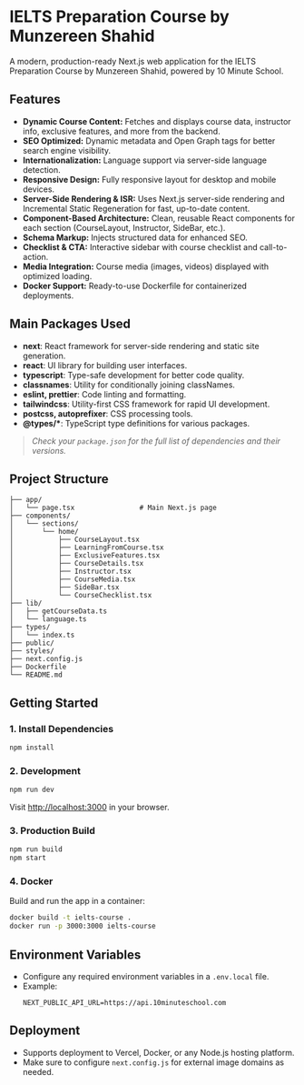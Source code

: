 # IELTS Preparation Course by Munzereen Shahid

A modern, production-ready Next.js web application for the IELTS Preparation Course by Munzereen Shahid, powered by 10 Minute School.

## Features

-   **Dynamic Course Content:** Fetches and displays course data, instructor info, exclusive features, and more from the backend.
-   **SEO Optimized:** Dynamic metadata and Open Graph tags for better search engine visibility.
-   **Internationalization:** Language support via server-side language detection.
-   **Responsive Design:** Fully responsive layout for desktop and mobile devices.
-   **Server-Side Rendering & ISR:** Uses Next.js server-side rendering and Incremental Static Regeneration for fast, up-to-date content.
-   **Component-Based Architecture:** Clean, reusable React components for each section (CourseLayout, Instructor, SideBar, etc.).
-   **Schema Markup:** Injects structured data for enhanced SEO.
-   **Checklist & CTA:** Interactive sidebar with course checklist and call-to-action.
-   **Media Integration:** Course media (images, videos) displayed with optimized loading.
-   **Docker Support:** Ready-to-use Dockerfile for containerized deployments.

## Main Packages Used

-   **next**: React framework for server-side rendering and static site generation.
-   **react**: UI library for building user interfaces.
-   **typescript**: Type-safe development for better code quality.
-   **classnames**: Utility for conditionally joining classNames.
-   **eslint, prettier**: Code linting and formatting.
-   **tailwindcss**: Utility-first CSS framework for rapid UI development.
-   **postcss, autoprefixer**: CSS processing tools.
-   **@types/\***: TypeScript type definitions for various packages.

> _Check your `package.json` for the full list of dependencies and their versions._

## Project Structure

```
├── app/
│   └── page.tsx                # Main Next.js page
├── components/
│   └── sections/
│       └── home/
│           ├── CourseLayout.tsx
│           ├── LearningFromCourse.tsx
│           ├── ExclusiveFeatures.tsx
│           ├── CourseDetails.tsx
│           ├── Instructor.tsx
│           ├── CourseMedia.tsx
│           ├── SideBar.tsx
│           └── CourseChecklist.tsx
├── lib/
│   ├── getCourseData.ts
│   └── language.ts
├── types/
│   └── index.ts
├── public/
├── styles/
├── next.config.js
├── Dockerfile
└── README.md
```

## Getting Started

### 1. Install Dependencies

```sh
npm install
```

### 2. Development

```sh
npm run dev
```

Visit [http://localhost:3000](http://localhost:3000) in your browser.

### 3. Production Build

```sh
npm run build
npm start
```

### 4. Docker

Build and run the app in a container:

```sh
docker build -t ielts-course .
docker run -p 3000:3000 ielts-course
```

## Environment Variables

-   Configure any required environment variables in a `.env.local` file.
-   Example:
    ```
    NEXT_PUBLIC_API_URL=https://api.10minuteschool.com
    ```

## Deployment

-   Supports deployment to Vercel, Docker, or any Node.js hosting platform.
-   Make sure to configure `next.config.js` for external image domains as needed.


